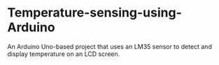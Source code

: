 # Temperature-sensing-using-Arduino
An Arduino Uno-based project that uses an LM35 sensor to detect and display temperature on an LCD screen.
